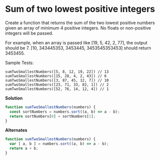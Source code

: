 # Sum of two lowest positive integers

Create a function that returns the sum of the two lowest positive numbers given an array of minimum 4 positive integers. No floats or non-positive integers will be passed.

For example, when an array is passed like [19, 5, 42, 2, 77], the output should be 7.
[10, 343445353, 3453445, 3453545353453] should return 3453455.

Sample Tests:

    sumTwoSmallestNumbers([5, 8, 12, 19, 22]) // 13
    sumTwoSmallestNumbers([15, 28, 4, 2, 43]) // 6
    sumTwoSmallestNumbers([3, 87, 45, 12, 7]) // 10
    sumTwoSmallestNumbers([23, 71, 33, 82, 1]) // 2
    sumTwoSmallestNumbers([52, 76, 14, 12, 4]) // 1

**Solution**

```js
function sumTwoSmallestNumbers(numbers) {
  const sortNumbers = numbers.sort((a, b) => a - b);
  return sortNumbers[0] + sortNumbers[1];
}
```

**Alternates**

```js
function sumTwoSmallestNumbers(numbers) {
  var [ a, b ] = numbers.sort((a, b) => a - b);
  return a + b;
}
```